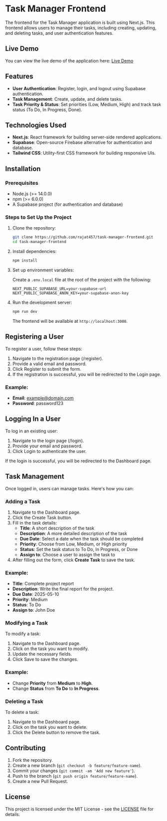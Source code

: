 
# Task Manager Frontend

The frontend for the Task Manager application is built using Next.js. This frontend allows users to manage their tasks, including creating, updating, and deleting tasks, and user authentication features.

## Live Demo
You can view the live demo of the application here:
[Live Demo](https://task-manager-gray-iota.vercel.app/)

## Features

- **User Authentication**: Register, login, and logout using Supabase authentication.
- **Task Management**: Create, update, and delete tasks.
- **Task Priority & Status**: Set priorities (Low, Medium, High) and track task status (To Do, In Progress, Done).

## Technologies Used

- **Next.js**: React framework for building server-side rendered applications.
- **Supabase**: Open-source Firebase alternative for authentication and database.
- **Tailwind CSS**: Utility-first CSS framework for building responsive UIs.

## Installation

### Prerequisites

- Node.js (>= 14.0.0)
- npm (>= 6.0.0)
- A Supabase project (for authentication and database)

### Steps to Set Up the Project

1. Clone the repository:

   ```bash
   git clone https://github.com/rajat457/task-manager-frontend.git
   cd task-manager-frontend
   ```

2. Install dependencies:

   ```bash
   npm install
   ```

3. Set up environment variables:

   Create a `.env.local` file at the root of the project with the following:

   ```env
   NEXT_PUBLIC_SUPABASE_URL=your-supabase-url
   NEXT_PUBLIC_SUPABASE_ANON_KEY=your-supabase-anon-key
   ```

4. Run the development server:

   ```bash
   npm run dev
   ```

   The frontend will be available at `http://localhost:3000`.

## Registering a User
To register a user, follow these steps:

1.  Navigate to the registration page (/register).
2.  Provide a valid email and password.
3.  Click Register to submit the form.
4.  If the registration is successful, you will be redirected to the Login page.

### Example:

- **Email**: example@domain.com
- **Password**: password123

## Logging In a User
To log in an existing user:

1.  Navigate to the login page (/login).
2.  Provide your email and password.
3.  Click Login to authenticate the user.

If the login is successful, you will be redirected to the Dashboard page.

## Task Management

Once logged in, users can manage tasks. Here's how you can:

### Adding a Task

1.  Navigate to the Dashboard page.
2.  Click the Create Task button.
3.  Fill in the task details:
    - **Title**: A short description of the task
    - **Description**: A more detailed description of the task
    - **Due Date**: Select a date when the task should be completed
    - **Priority**: Choose from Low, Medium, or High priority
    - **Status**: Set the task status to To Do, In Progress, or Done
    - **Assign to**: Choose a user to assign the task to
4.  After filling out the form, click **Create Task** to save the task.

### Example:
- **Title**: Complete project report
- **Description**: Write the final report for the project.
- **Due Date**: 2025-05-10
- **Priority**: Medium
- **Status**: To Do
- **Assign to**: John Doe

### Modifying a Task

To modify a task:

1.  Navigate to the Dashboard page.
2.  Click on the task you want to modify.
3.  Update the necessary fields.
4.  Click Save to save the changes.

### Example:
- Change **Priority** from **Medium** to **High**.
- Change **Status** from **To Do** to **In Progress**.

### Deleting a Task

To delete a task:

1.  Navigate to the Dashboard page.
2.  Click on the task you want to delete.
3.  Click the Delete button to remove the task.

## Contributing

1. Fork the repository.
2. Create a new branch (`git checkout -b feature/feature-name`).
3. Commit your changes (`git commit -am 'Add new feature'`).
4. Push to the branch (`git push origin feature/feature-name`).
5. Create a new Pull Request.

## License

This project is licensed under the MIT License - see the [LICENSE](LICENSE) file for details.
